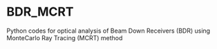 # BDR_MCRT
Python codes for optical analysis of Beam Down Receivers (BDR) using MonteCarlo Ray Tracing (MCRT) method
